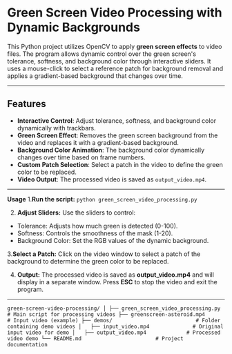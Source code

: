 # Green Screen Video Processing with Dynamic Backgrounds

This Python project utilizes OpenCV to apply **green screen effects** to video files. The program allows dynamic control over the green screen's tolerance, softness, and background color through interactive sliders. It uses a mouse-click to select a reference patch for background removal and applies a gradient-based background that changes over time.

---

## Features

- **Interactive Control**: Adjust tolerance, softness, and background color dynamically with trackbars.
- **Green Screen Effect**: Removes the green screen background from the video and replaces it with a gradient-based background.
- **Background Color Animation**: The background color dynamically changes over time based on frame numbers.
- **Custom Patch Selection**: Select a patch in the video to define the green color to be replaced.
- **Video Output**: The processed video is saved as `output_video.mp4`.

---

**Usage**
1.**Run the script:**
`python green_screen_video_processing.py`

2. **Adjust Sliders:** Use the sliders to control:
-   Tolerance: Adjusts how much green is detected (0-100).
-   Softness: Controls the smoothness of the mask (1-20).
-   Background Color: Set the RGB values of the dynamic background.

3.**Select a Patch:** Click on the video window to select a patch of the background to determine the green color to be replaced.

4. **Output:** The processed video is saved as **output_video.mp4** and will display in a separate window. Press **ESC** to stop the video and exit the program.

---

`green-screen-video-processing/
│
├── green_screen_video_processing.py  # Main script for processing videos
├── greenscreen-asteroid.mp4          # Input video (example)
├── demos/                           # Folder containing demo videos
│   ├── input_video.mp4              # Original input video for demo
│   ├── output_video.mp4             # Processed video demo
└── README.md                        # Project documentation
`
